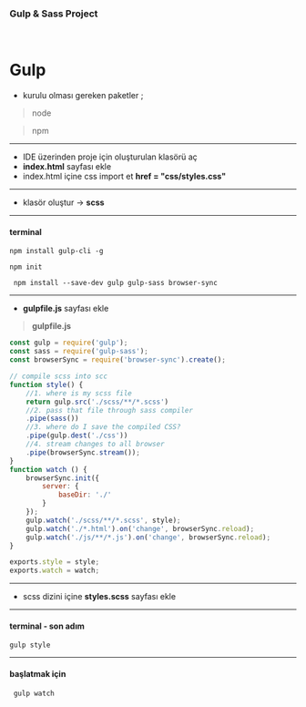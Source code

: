 ### Gulp & Sass Project

<br>

# Gulp

* kurulu olması gereken paketler ;

> node

> npm

---

*  IDE üzerinden proje için oluşturulan klasörü aç
* <b>index.html</b> sayfası ekle
* index.html içine css import et <b>href = "css/styles.css"</b>

---
* klasör oluştur -> <b>scss</b>
---

#### terminal

``` npm install gulp-cli -g ```

``` npm init ```

``` npm install --save-dev gulp gulp-sass browser-sync```

---

* <b>gulpfile.js</b> sayfası ekle

> <b>gulpfile.js</b>

```js
const gulp = require('gulp');
const sass = require('gulp-sass');
const browserSync = require('browser-sync').create();

// compile scss into scc
function style() {
    //1. where is my scss file
    return gulp.src('./scss/**/*.scss')
    //2. pass that file through sass compiler
    .pipe(sass())
    //3. where do I save the compiled CSS?
    .pipe(gulp.dest('./css'))
    //4. stream changes to all browser
    .pipe(browserSync.stream());
}
function watch () {
    browserSync.init({
        server: {
            baseDir: './'
        }
    });
    gulp.watch('./scss/**/*.scss', style);
    gulp.watch('./*.html').on('change', browserSync.reload);
    gulp.watch('./js/**/*.js').on('change', browserSync.reload);
}

exports.style = style;
exports.watch = watch;
```

---

* scss dizini içine <b>styles.scss</b> sayfası ekle

---

#### terminal - son adım

```gulp style```

---

#### başlatmak için

``` gulp watch```






 
